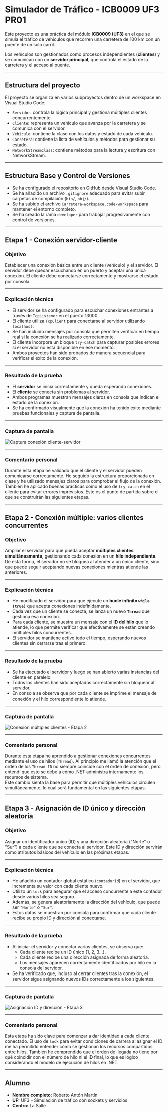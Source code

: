#  Simulador de Tráfico - ICB0009 UF3 PR01

Este proyecto es una práctica del módulo **ICB0009 (UF3)** en el que se simula el tráfico de vehículos que recorren una carretera de 100 km con un puente de un solo carril.

Los vehículos son gestionados como procesos independientes (**clientes**) y se comunican con un **servidor principal**, que controla el estado de la carretera y el acceso al puente.

---

##  Estructura del proyecto

El proyecto se organiza en varios subproyectos dentro de un workspace en Visual Studio Code:

- `Servidor`: controla la lógica principal y gestiona múltiples clientes concurrentemente.
- `Cliente`: representa un vehículo que avanza por la carretera y se comunica con el servidor.
- `Vehiculo`: contiene la clase con los datos y estado de cada vehículo.
- `Carretera`: contiene la lista de vehículos y métodos para gestionar su estado.
- `NetworkStreamClass`: contiene métodos para la lectura y escritura con NetworkStream.

---

## Estructura Base y Control de Versiones

- Se ha configurado el repositorio en GitHub desde Visual Studio Code.
- Se ha añadido un archivo `.gitignore` adecuado para evitar subir carpetas de compilación (`bin/`, `obj/`).
- Se ha subido el archivo `Carretera-workspace.code-workspace` para mantener el entorno completo.
- Se ha creado la rama `developer` para trabajar progresivamente con control de versiones.

---

##  Etapa 1 - Conexión servidor-cliente

###  Objetivo

Establecer una conexión básica entre un cliente (vehículo) y el servidor. El servidor debe quedar escuchando en un puerto y aceptar una única conexión. El cliente debe conectarse correctamente y mostrarse el estado por consola.

---

###  Explicación técnica

- El servidor se ha configurado para escuchar conexiones entrantes a través de `TcpListener` en el puerto 13000.
- El cliente utiliza `TcpClient` para conectarse al servidor utilizando `localhost`.
- Se han incluido mensajes por consola que permiten verificar en tiempo real si la conexión se ha realizado correctamente.
- El cliente incorpora un bloque `try-catch` para capturar posibles errores si el servidor no está disponible en ese momento.
- Ambos proyectos han sido probados de manera secuencial para verificar el éxito de la conexión.

---

###  Resultado de la prueba

- El **servidor** se inicia correctamente y queda esperando conexiones.
- El **cliente** se conecta sin problemas al servidor.
- Ambos programas muestran mensajes claros en consola que indican el estado de la conexión.
- Se ha confirmado visualmente que la conexión ha tenido éxito mediante pruebas funcionales y captura de pantalla.

---

###  Captura de pantalla

![Captura conexión cliente-servidor](./img/etapa1-cliente-servidor.png)

---

###  Comentario personal

Durante esta etapa he validado que el cliente y el servidor pueden comunicarse correctamente. He seguido la estructura proporcionada en clase y he utilizado mensajes claros para comprobar el flujo de la conexión. También he aplicado buenas prácticas como el uso de `try-catch` en el cliente para evitar errores imprevistos. Este es el punto de partida sobre el que se construirán las siguientes etapas.

---

##  Etapa 2 - Conexión múltiple: varios clientes concurrentes

###  Objetivo

Ampliar el servidor para que pueda aceptar **múltiples clientes simultáneamente**, gestionando cada conexión en un **hilo independiente**. De esta forma, el servidor no se bloquea al atender a un único cliente, sino que puede seguir aceptando nuevas conexiones mientras atiende las anteriores.

---

###  Explicación técnica

- He modificado el servidor para que ejecute un **bucle infinito `while (true)`** que acepta conexiones indefinidamente.
- Cada vez que un cliente se conecta, se lanza un nuevo **`Thread`** que gestiona esa conexión.
- Para cada cliente, se muestra un mensaje con el **ID del hilo** que lo atiende, lo que permite verificar que efectivamente se están creando múltiples hilos concurrentes.
- El servidor se mantiene activo todo el tiempo, esperando nuevos clientes sin cerrarse tras el primero.

---

###  Resultado de la prueba

- Se ha ejecutado el servidor y luego se han abierto varias instancias del cliente en paralelo.
- Todos los clientes han sido aceptados correctamente sin bloquear al servidor.
- En consola se observa que por cada cliente se imprime el mensaje de conexión y el hilo correspondiente lo atiende.

---

###  Captura de pantalla

![Conexión múltiples clientes - Etapa 2](./img/etapa2-multicliente.png)

---

###  Comentario personal

Durante esta etapa he aprendido a gestionar conexiones concurrentes mediante el uso de hilos (`Thread`). Al principio me llamó la atención que el orden de los `Thread ID` no siempre coincide con el orden de conexión, pero entendí que esto se debe a cómo .NET administra internamente los recursos de sistema.  
Este cambio sienta la base para permitir que múltiples vehículos circulen simultáneamente, lo cual será fundamental en las siguientes etapas.

---

## Etapa 3 - Asignación de ID único y dirección aleatoria

### Objetivo

Asignar un identificador único (ID) y una dirección aleatoria ("Norte" o "Sur") a cada cliente que se conecta al servidor. Este ID y dirección servirán como atributos básicos del vehículo en las próximas etapas.

---

### Explicación técnica

- He añadido un contador global estático (`contadorId`) en el servidor, que incrementa su valor con cada cliente nuevo.
- Utilizo un `lock` para asegurar que el acceso concurrente a este contador desde varios hilos sea seguro.
- Además, se genera aleatoriamente la dirección del vehículo, que puede ser `"Norte"` o `"Sur"`.
- Estos datos se muestran por consola para confirmar que cada cliente recibe su propio ID y dirección al conectarse.

---

### Resultado de la prueba

- Al iniciar el servidor y conectar varios clientes, se observa que:
  - Cada cliente recibe un ID único (1, 2, 3…).
  - Cada cliente recibe una dirección asignada de forma aleatoria.
  - Los mensajes aparecen correctamente identificados por hilo en la consola del servidor.
- Se ha verificado que, incluso al cerrar clientes tras la conexión, el servidor sigue asignando nuevos IDs correctamente a los siguientes.

---

### Captura de pantalla

![Asignación ID y dirección - Etapa 3](./img/etapa3-id-direccion.png)

---

### Comentario personal

Esta etapa ha sido clave para comenzar a dar identidad a cada cliente conectado. El uso de `lock` para evitar condiciones de carrera al asignar el ID me ha permitido entender cómo se gestionan los recursos compartidos entre hilos. También he comprendido que el orden de llegada no tiene por qué coincidir con el número de hilo ni el ID final, lo que es lógico considerando el modelo de ejecución de hilos en .NET.

---

##  Alumno

- **Nombre completo:** Roberto Antón Martín  
- **UF:** UF3 – Simulación de tráfico con sockets y servicios  
- **Centro:** La Salle  
